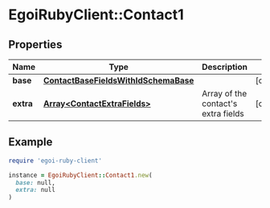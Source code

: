 # EgoiRubyClient::Contact1

## Properties

| Name | Type | Description | Notes |
| ---- | ---- | ----------- | ----- |
| **base** | [**ContactBaseFieldsWithIdSchemaBase**](ContactBaseFieldsWithIdSchemaBase.md) |  | [optional] |
| **extra** | [**Array&lt;ContactExtraFields&gt;**](ContactExtraFields.md) | Array of the contact&#39;s extra fields | [optional] |

## Example

```ruby
require 'egoi-ruby-client'

instance = EgoiRubyClient::Contact1.new(
  base: null,
  extra: null
)
```

